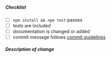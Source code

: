 <!--
Thank you for your pull request. Please review the below requirements.

Contributor guide: https://github.com/nodejs/node/blob/master/CONTRIBUTING.md
-->

##### Checklist
<!-- Remove items that do not apply. For completed items, change [ ] to [x]. -->

- [ ] `npm install && npm test` passes
- [ ] tests are included <!-- Bug fixes and new features should include tests -->
- [ ] documentation is changed or added
- [ ] commit message follows [commit guidelines](https://github.com/nodejs/node/blob/master/CONTRIBUTING.md#commit-message-guidelines)

##### Description of change
<!-- Provide a description of the change -->

